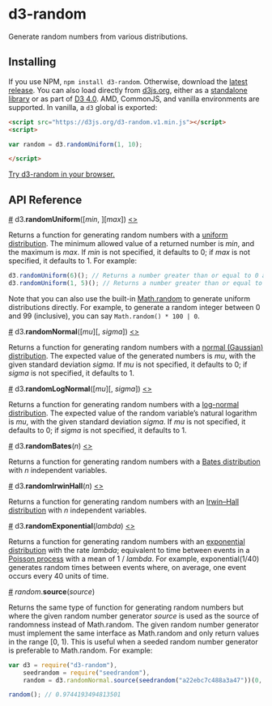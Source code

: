 # d3-random

Generate random numbers from various distributions.

## Installing

If you use NPM, `npm install d3-random`. Otherwise, download the [latest release](https://github.com/d3/d3-random/releases/latest). You can also load directly from [d3js.org](https://d3js.org), either as a [standalone library](https://d3js.org/d3-random.v1.min.js) or as part of [D3 4.0](https://github.com/d3/d3). AMD, CommonJS, and vanilla environments are supported. In vanilla, a `d3` global is exported:

```html
<script src="https://d3js.org/d3-random.v1.min.js"></script>
<script>

var random = d3.randomUniform(1, 10);

</script>
```

[Try d3-random in your browser.](https://runkit.com/npm/d3-random)

## API Reference

<a name="randomUniform" href="#randomUniform">#</a> d3.<b>randomUniform</b>([<i>min</i>, ][<i>max</i>]) [<>](https://github.com/d3/d3-random/blob/master/src/uniform.js "Source")

Returns a function for generating random numbers with a [uniform distribution](https://en.wikipedia.org/wiki/Uniform_distribution_\(continuous\)). The minimum allowed value of a returned number is *min*, and the maximum is *max*. If *min* is not specified, it defaults to 0; if *max* is not specified, it defaults to 1. For example:

```js
d3.randomUniform(6)(); // Returns a number greater than or equal to 0 and less than 6.
d3.randomUniform(1, 5)(); // Returns a number greater than or equal to 1 and less than 5.
```

Note that you can also use the built-in [Math.random](https://developer.mozilla.org/en-US/docs/JavaScript/Reference/Global_Objects/Math/random) to generate uniform distributions directly. For example, to generate a random integer between 0 and 99 (inclusive), you can say `Math.random() * 100 | 0`.

<a name="randomNormal" href="#randomNormal">#</a> d3.<b>randomNormal</b>([<i>mu</i>][, <i>sigma</i>]) [<>](https://github.com/d3/d3-random/blob/master/src/normal.js "Source")

Returns a function for generating random numbers with a [normal (Gaussian) distribution](https://en.wikipedia.org/wiki/Normal_distribution). The expected value of the generated numbers is *mu*, with the given standard deviation *sigma*. If *mu* is not specified, it defaults to 0; if *sigma* is not specified, it defaults to 1.

<a name="randomLogNormal" href="#randomLogNormal">#</a> d3.<b>randomLogNormal</b>([<i>mu</i>][, <i>sigma</i>]) [<>](https://github.com/d3/d3-random/blob/master/src/logNormal.js "Source")

Returns a function for generating random numbers with a [log-normal distribution](https://en.wikipedia.org/wiki/Log-normal_distribution). The expected value of the random variable’s natural logarithm is *mu*, with the given standard deviation *sigma*. If *mu* is not specified, it defaults to 0; if *sigma* is not specified, it defaults to 1.

<a name="randomBates" href="#randomBates">#</a> d3.<b>randomBates</b>(<i>n</i>) [<>](https://github.com/d3/d3-random/blob/master/src/bates.js "Source")

Returns a function for generating random numbers with a [Bates distribution](https://en.wikipedia.org/wiki/Bates_distribution) with *n* independent variables.

<a name="randomIrwinHall" href="#randomIrwinHall">#</a> d3.<b>randomIrwinHall</b>(<i>n</i>) [<>](https://github.com/d3/d3-random/blob/master/src/irwinHall.js "Source")

Returns a function for generating random numbers with an [Irwin–Hall distribution](https://en.wikipedia.org/wiki/Irwin–Hall_distribution) with *n* independent variables.

<a name="randomExponential" href="#randomExponential">#</a> d3.<b>randomExponential</b>(<i>lambda</i>) [<>](https://github.com/d3/d3-random/blob/master/src/exponential.js "Source")

Returns a function for generating random numbers with an [exponential distribution](https://en.wikipedia.org/wiki/Exponential_distribution) with the rate *lambda*; equivalent to time between events in a [Poisson process](https://en.wikipedia.org/wiki/Poisson_point_process) with a mean of 1 / *lambda*. For example, exponential(1/40) generates random times between events where, on average, one event occurs every 40 units of time.

<a name="random_source" href="#random_source">#</a> <i>random</i>.<b>source</b>(<i>source</i>)

Returns the same type of function for generating random numbers but where the given random number generator *source* is used as the source of randomness instead of Math.random. The given random number generator must implement the same interface as Math.random and only return values in the range [0, 1). This is useful when a seeded random number generator is preferable to Math.random. For example:

```js
var d3 = require("d3-random"),
    seedrandom = require("seedrandom"),
    random = d3.randomNormal.source(seedrandom("a22ebc7c488a3a47"))(0, 1);

random(); // 0.9744193494813501
```
